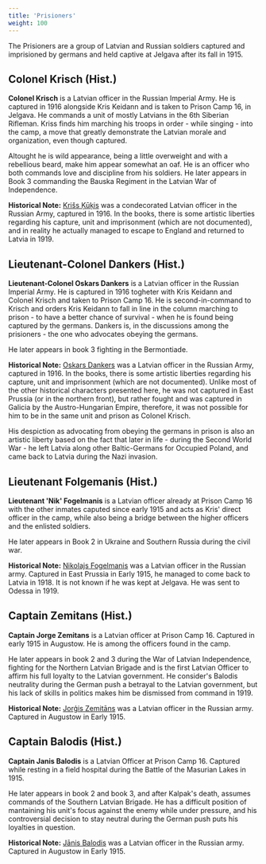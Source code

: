 ```yaml
---
title: 'Prisioners'
weight: 100
---
```


The Prisioners are a group of Latvian and Russian soldiers captured and imprisioned by germans and held captive at Jelgava after its fall in 1915.



## Colonel Krisch (Hist.)

**Colonel Krisch** is a Latvian officer in the Russian Imperial Army. He is captured in 1916 alongside Kris Keidann and is taken to Prison Camp 16, in Jelgava. He commands a unit of mostly Latvians in the 6th Siberian Rifleman. Kriss finds him marching his troops in order - while singing - into the camp, a move that greatly demonstrate the Latvian morale and organization, even though captured.

Altought he is wild appearance, being a little overweight and with a rebellious beard, make him appear somewhat an oaf. He is an officer who both commands love and discipline from his soldiers. He later appears in Book 3 commanding the Bauska Regiment in the Latvian War of Independence.

**Historical Note:** [Krišs Ķūķis](https://lv.wikipedia.org/wiki/Kri%C5%A1s_%C4%B6%C5%AB%C4%B7is) was a condecorated Latvian officer in the Russian Army, captured in 1916. In the books, there is some artistic liberties regarding his capture, unit and imprisonment (which are not documented), and in reality he actually managed to escape to England and returned to Latvia in 1919.


## Lieutenant-Colonel Dankers (Hist.)

**Lieutenant-Colonel Oskars Dankers** is a Latvian officer in the Russian Imperial Army. He is captured in 1916 togheter with Kris Keidann and Colonel Krisch and taken to Prison Camp 16. He is second-in-command to Krisch and orders Kris Keidann to fall in line in the column marching to prison - to have a better chance of survival - when he is found being captured by the germans. Dankers is, in the discussions among the prisioners - the one who advocates obeying the germans.

He later appears in book 3 fighting in the Bermontiade. 

**Historical Note:** [Oskars Dankers](https://lv.wikipedia.org/wiki/Oskars_Dankers) was a Latvian officer in the Russian Army, captured in 1916. In the books, there is some artistic liberties regarding his capture, unit and imprisonment (which are not documented). Unlike most of the other historical characters presented here, he was not captured in East Prussia (or in the northern front), but rather fought and was captured in Galicia by the Austro-Hungarian Empire, therefore, it was not possible for him to be in the same unit and prison as Colonel Krisch.

His despiction as advocating from obeying the germans in prison is also an artistic liberty based on the fact that later in life - during the Second World War - he left Latvia along other Baltic-Germans for Occupied Poland, and came back to Latvia during the Nazi invasion.

## Lieutenant Folgemanis (Hist.)

**Lieutenant 'Nik' Fogelmanis** is a Latvian officer already at Prison Camp 16 with the other inmates caputed since early 1915 and acts as Kris' direct officer in the camp, while also being a bridge between the higher officers and the enlisted soldiers.

He later appears in Book 2 in Ukraine and Southern Russia during the civil war.

**Historical Note:** [Nikolajs Fogelmanis](https://lv.wikipedia.org/wiki/Nikolajs_Fogelmanis) was a Latvian officer in the Russian army. Captured in East Prussia in Early 1915, he managed to come back to Latvia in 1918. It is not known if he was kept at Jelgava. He was sent to Odessa in 1919.

## Captain Zemitans (Hist.)

**Captain Jorge Zemitans** is a Latvian officer at Prison Camp 16. Captured in early 1915 in Augustow. He is among the officers found in the camp. 

He later appears in book 2 and 3 during the War of Latvian Independence, fighting for the Northern Latvian Brigade and is the first Latvian Officer to affirm his full loyalty to the Latvian government. He consider's Balodis neutrality during the German push a betrayal to the Latvian government, but his lack of skills in politics makes him be dismissed from command in 1919.

**Historical Note:** [Jorģis Zemitāns](https://en.wikipedia.org/wiki/Jor%C4%A3is_Zemit%C4%81ns) was a Latvian officer in the Russian army. Captured in Augustow in Early 1915.

## Captain Balodis (Hist.)

**Captain Janis Balodis** is a Latvian Officer at Prison Camp 16. Captured while resting in a field hospital during the Battle of the Masurian Lakes in 1915.

He later appears in book 2 and book 3, and after Kalpak's death, assumes commands of the Southern Latvian Brigade. He has a difficult position of mantaining his unit's focus against the enemy while under pressure, and his controversial decision to stay neutral during the German push puts his loyalties in question.


**Historical Note:** [Jānis Balodis](https://lv.wikipedia.org/wiki/J%C4%81nis_Balodis_(%C4%A3ener%C4%81lis)) was a Latvian officer in the Russian army. Captured in Augustow in Early 1915.

